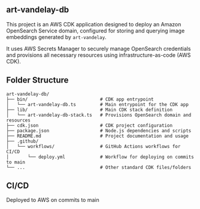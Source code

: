 ## art-vandelay-db

This project is an AWS CDK application designed to deploy an Amazon OpenSearch Service domain, configured for storing and querying image embeddings generated by `art-vandelay`. 

It uses AWS Secrets Manager to securely manage OpenSearch credentials and provisions all necessary resources using infrastructure-as-code (AWS CDK).

## Folder Structure

```
art-vandelay-db/
├── bin/                           # CDK app entrypoint
│   └── art-vandelay-db.ts         # Main entrypoint for the CDK app
├── lib/                           # Main CDK stack definition
│   └── art-vandelay-db-stack.ts   # Provisions OpenSearch domain and resources
├── cdk.json                       # CDK project configuration
├── package.json                   # Node.js dependencies and scripts
├── README.md                      # Project documentation and usage
├── .github/
│   └── workflows/                 # GitHub Actions workflows for CI/CD
│       └── deploy.yml             # Workflow for deploying on commits to main
└── ...                            # Other standard CDK files/folders
```

## CI/CD

Deployed to AWS on commits to main